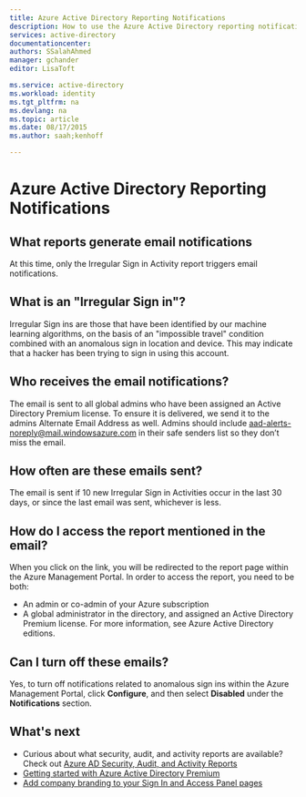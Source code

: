 ```yaml
---
title: Azure Active Directory Reporting Notifications
description: How to use the Azure Active Directory reporting notifications for suspicious sign ins.
services: active-directory
documentationcenter: 
authors: SSalahAhmed
manager: gchander
editor: LisaToft

ms.service: active-directory
ms.workload: identity
ms.tgt_pltfrm: na
ms.devlang: na
ms.topic: article
ms.date: 08/17/2015
ms.author: saah;kenhoff

---
```

# Azure Active Directory Reporting Notifications
## What reports generate email notifications
At this time, only the Irregular Sign in Activity report triggers email notifications.

## What is an "Irregular Sign in"?
Irregular Sign ins are those that have been identified by our machine learning algorithms, on the basis of an "impossible travel" condition combined with an anomalous sign in location and device. This may indicate that a hacker has been trying to sign in using this account. 

## Who receives the email notifications?
The email is sent to all global admins who have been assigned an Active Directory Premium license. To ensure it is delivered, we send it to the admins Alternate Email Address as well. Admins should include aad-alerts-noreply@mail.windowsazure.com in their safe senders list so they don’t miss the email.

## How often are these emails sent?
The email is sent if 10 new Irregular Sign in Activities occur in the last 30 days, or since the last email was sent, whichever is less.

## How do I access the report mentioned in the email?
When you click on the link, you will be redirected to the report page within the Azure Management Portal. In order to access the report, you need to be both:

* An admin or co-admin of your Azure subscription
* A global administrator in the directory, and assigned an Active Directory Premium license. For more information, see Azure Active Directory editions.

## Can I turn off these emails?
Yes, to turn off notifications related to anomalous sign ins within the Azure Management Portal, click **Configure**, and then select **Disabled** under the **Notifications** section.

## What's next
* Curious about what security, audit, and activity reports are available? Check out [Azure AD Security, Audit, and Activity Reports](active-directory-view-access-usage-reports.md)
* [Getting started with Azure Active Directory Premium](active-directory-get-started-premium.md)
* [Add company branding to your Sign In and Access Panel pages](active-directory-add-company-branding.md)

